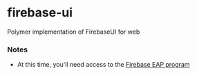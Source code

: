 # firebase-ui
Polymer implementation of FirebaseUI for web

### Notes
- At this time, you'll need access to the [Firebase EAP program](https://dev-partners.googlesource.com/web-firebase/)
